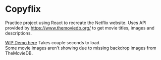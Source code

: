 # Copyflix
Practice project using React to recreate the Netflix website. Uses API provided by https://www.themoviedb.org/ to get movie titles, images and descriptions.

[WIP Demo here](https://frontierspacealien.github.io/CopyflixSite/) Takes couple seconds to load.<br>
Some movie images aren't showing due to missing backdrop images from TheMovieDB.
